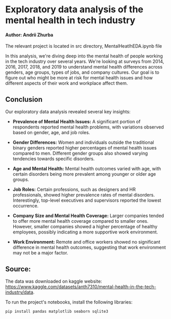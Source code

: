 # Exploratory data analysis of the mental health in tech industry
#### Author: Andrii Zhurba

The relevant project is located in src directory, MentalHeatlhEDA.ipynb file

In this analysis, we're diving deep into the
mental health of people working in the tech industry
over several years. We're looking at surveys from 2014,
2016, 2017, 2018, and 2019 to understand mental health 
differences across genders, age groups, types of jobs, 
and company cultures. Our goal is to figure out who 
might be more at risk for mental health issues and 
how different aspects of their work and workplace 
affect them.

## Conclusion

Our exploratory data analysis revealed several key insights:

   * **Prevalence of Mental Health Issues:** A significant portion of respondents reported mental health problems, with variations observed based on gender, age, and job roles.

   * **Gender Differences:** Women and individuals outside the traditional binary genders reported higher percentages of mental health issues compared to men. Different gender groups also showed varying tendencies towards specific disorders.

   * **Age and Mental Health:** Mental health outcomes varied with age, with certain disorders being more prevalent among younger or older age groups.

   * **Job Roles:** Certain professions, such as designers and HR professionals, showed higher prevalence rates of mental disorders. Interestingly, top-level executives and supervisors reported the lowest occurrence.

   * **Company Size and Mental Health Coverage:** Larger companies tended to offer more mental health coverage compared to smaller ones. However, smaller companies showed a higher percentage of healthy employees, possibly indicating a more supportive work environment.

   * **Work Environment:** Remote and office workers showed no significant difference in mental health outcomes, suggesting that work environment may not be a major factor.

## Source:

The data was downloaded on kaggle website: https://www.kaggle.com/datasets/anth7310/mental-health-in-the-tech-industry/data.

To run the project's notebooks, install the following libraries:
```
pip install pandas matplotlib seaborn sqlite3
```

